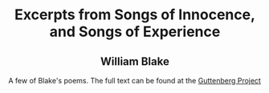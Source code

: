 <h1 align="center">Excerpts from Songs of Innocence, and Songs of Experience</h1>
<h2 align="center">William Blake</h2>

A few of Blake's poems. The full text can be found at the [Guttenberg Project](http://www.gutenberg.org/ebooks/1934)

